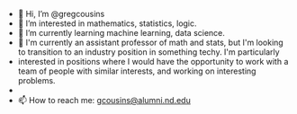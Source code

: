 - 👋 Hi, I’m @gregcousins
- 👀 I’m interested in mathematics, statistics, logic.
- 🌱 I’m currently learning machine learning, data science.
- 💞️ I'm currently an assistant professor of math and stats, but I'm looking to transition to an industry position in something techy. I'm particularly
-    interested in positions where I would have the opportunity to work with a team of people with similar interests, and working on interesting problems. 
- 
- 📫 How to reach me: gcousins@alumni.nd.edu

<!---
gregcousins/gregcousins is a ✨ special ✨ repository because its `README.md` (this file) appears on your GitHub profile.
You can click the Preview link to take a look at your changes.
--->
